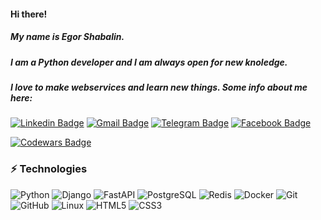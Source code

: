 #### Hi there!

##### My name is Egor Shabalin.
##### I am a Python developer and I am always open for new knoledge.
##### I love to make webservices and learn new things. Some info about me here:

[![Linkedin Badge](https://img.shields.io/badge/-Egor_Shabalin-blue?style=flat-square&logo=Linkedin&logoColor=white&link=https://www.linkedin.com/in/egor-shabalin-python-developer/)](https://www.linkedin.com/in/egor-shabalin-python-developer/)
[![Gmail Badge](https://img.shields.io/badge/-egor.shabalin.wd@gmail.com-c14438?style=flat-square&logo=Gmail&logoColor=white&link=mailto:egor.shabalin.wd@gmail.com)](mailto:egor.shabalin.wd@gmail.com)
[![Telegram Badge](https://img.shields.io/badge/Egor_Shabalin-1877F2?style=flat-square&logo=facebook&logoColor=white&link=https://t.me/BruqwaWD)](https://t.me/BruqwaWD)
[![Facebook Badge](https://img.shields.io/badge/Egor_Shabalin-1877F2?style=flat-square&logo=facebook&logoColor=white&link=https://www.facebook.com/egor.shabalin.wd)](https://www.facebook.com/egor.shabalin.wd)

[![Codewars Badge](https://www.codewars.com/users/EgorShabalin/badges/small)](https://www.codewars.com/users/EgorShabalin/badges/small)


### ⚡ Technologies

![Python](https://img.shields.io/badge/-Python-black?style=flat-square&logo=Python)
![Django](https://img.shields.io/badge/-Django-black?style=flat-square&logo=Django)
![FastAPI](https://img.shields.io/badge/-FastAPI-black?style=flat-square&logo=FastAPI)
![PostgreSQL](https://img.shields.io/badge/-PostgreSQL-black?style=flat-square&logo=postgresql)
![Redis](https://img.shields.io/badge/-Redis-black?style=flat-square&logo=Redis)
![Docker](https://img.shields.io/badge/-Docker-black?style=flat-square&logo=Docker)
![Git](https://img.shields.io/badge/-Git-black?style=flat-square&logo=git)
![GitHub](https://img.shields.io/badge/-GitHub-black?style=flat-square&logo=github)
![Linux](https://img.shields.io/badge/-Linux-black?style=flat-square&logo=Linux)
![HTML5](https://img.shields.io/badge/-HTML5-black?style=flat-square&logo=html5)
![CSS3](https://img.shields.io/badge/-CSS3-black?style=flat-square&logo=css3)
